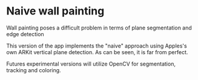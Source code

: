 # Naive wall painting
Wall painting poses a difficult problem in terms of plane segmentation and edge detection

This version of the app implements the "naive" approach using Apples's own ARKit vertical plane detection.
As can be seen, it is far from perfect.

Futures experimental versions will utilize OpenCV for segmentation, tracking and coloring.
